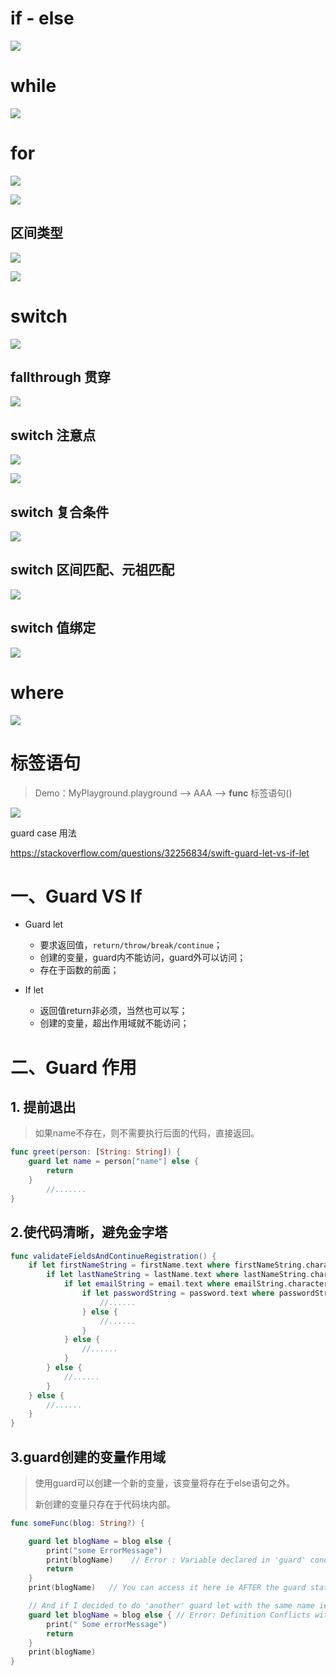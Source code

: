 

# if - else

![](media_02ControlFlow/001.png)



# while

![](media_02ControlFlow/002.png)





# for

![](media_02ControlFlow/003.png)

![](media_02ControlFlow/004.png)



## 区间类型

![](media_02ControlFlow/005.png)

![](media_02ControlFlow/006.png)





# switch

![](media_02ControlFlow/007.png)



## fallthrough 贯穿

![](media_02ControlFlow/008.png)



## switch 注意点

![](media_02ControlFlow/009.png)

![](media_02ControlFlow/010.png)



## switch 复合条件

![](media_02ControlFlow/011.png)



## switch 区间匹配、元祖匹配

![](media_02ControlFlow/012.png)



## switch 值绑定

![](media_02ControlFlow/013.png)





# where

![](media_02ControlFlow/014.png)



# 标签语句

> Demo：MyPlayground.playground	-->	AAA	-->	**func** 标签语句() 

![](media_02ControlFlow/015.png)



















guard case 用法

https://stackoverflow.com/questions/32256834/swift-guard-let-vs-if-let





# 一、Guard VS If 

* Guard let
  * 要求返回值，`return/throw/break/continue`；
  * 创建的变量，guard内不能访问，guard外可以访问；
  * 存在于函数的前面；

* If let
  * 返回值return非必须，当然也可以写；
  * 创建的变量，超出作用域就不能访问；



# 二、Guard 作用



## 1. 提前退出

> 如果name不存在，则不需要执行后面的代码，直接返回。

```swift
func greet(person: [String: String]) {
    guard let name = person["name"] else {
        return
    }
		//.......    
}
```



## 2.使代码清晰，避免金字塔

```swift
func validateFieldsAndContinueRegistration() {
    if let firstNameString = firstName.text where firstNameString.characters.count > 0 {
        if let lastNameString = lastName.text where lastNameString.characters.count > 0 {
            if let emailString = email.text where emailString.characters.count > 3 && emailString.containsString("@") {
                if let passwordString = password.text where passwordString.characters.count > 7 {
                    //......
                } else {
                    //......
                }
            } else {
                //......
            }
        } else {
            //......
        }
    } else {
        //......
    }
}
```



## 3.guard创建的变量作用域

> 使用guard可以创建一个新的变量，该变量将存在于else语句之外。
>
> 新创建的变量只存在于代码块内部。

```swift
func someFunc(blog: String?) {

    guard let blogName = blog else {
        print("some ErrorMessage")
        print(blogName)    // Error : Variable declared in 'guard' condition is not usable in its body
        return
    }
    print(blogName)   // You can access it here ie AFTER the guard statement!!

    // And if I decided to do 'another' guard let with the same name ie 'blogName' then I would create an error!
    guard let blogName = blog else { // Error: Definition Conflicts with previous value.
        print(" Some errorMessage")
        return
    }
    print(blogName)
}
```



















